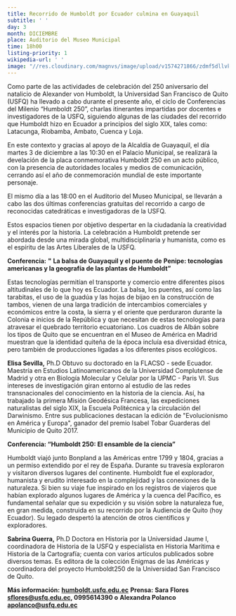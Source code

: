```yaml
---
title: Recorrido de Humboldt por Ecuador culmina en Guayaquil
subtitle: ' '
day: 3
month: DICIEMBRE
place: Auditorio del Museo Municipal
time: 18h00
listing-priority: 1
wikipedia-url: ' '
image: "//res.cloudinary.com/magnvs/image/upload/v1574271866/zdmf5dllvkv70viq8pjo.jpg"
---
```


Como parte de las actividades de celebración del 250 aniversario del natalicio de Alexander von Humboldt, la Universidad San Francisco de Quito (USFQ) ha llevado a cabo durante el presente año, el ciclo de Conferencias del Milenio “Humboldt 250”, charlas itinerantes impartidas por docentes e investigadores de la USFQ, siguiendo algunas de las ciudades del recorrido que Humboldt hizo en Ecuador a principios del siglo XIX, tales como: Latacunga, Riobamba, Ambato, Cuenca y Loja.

En este contexto y gracias al apoyo de la Alcaldía de Guayaquil, el día martes 3 de diciembre a las 10:30 en el Palacio Municipal, se realizará la develación de la placa conmemorativa Humboldt 250 en un acto público, con la presencia de autoridades locales y medios de comunicación, cerrando así el año de conmemoración mundial de este importante personaje.

El mismo día a las 18:00 en el Auditorio del Museo Municipal, se llevarán a cabo las dos últimas conferencias gratuitas del recorrido a cargo de reconocidas catedráticas e investigadoras de la USFQ.

Estos espacios tienen por objetivo despertar en la ciudadanía la creatividad y el interés por la historia. La celebración a Humboldt pretende ser abordada desde una mirada global, multidisciplinaria y humanista, como es el espíritu de las Artes Liberales de la USFQ.

**Conferencia:** **"** **La balsa de Guayaquil y el puente de** **Penipe: tecnologías americanas y la geografía de las plantas de Humboldt”**

Estas tecnologías permitían el transporte y comercio entre diferentes pisos altitudinales de lo que hoy es Ecuador. La balsa, los puentes, así como las tarabitas, el uso de la guadúa y las hojas de bijao en la construcción de tambos, vienen de una larga tradición de intercambios comerciales y económicos entre la costa, la sierra y el oriente que perduraron durante la Colonia e inicios de la República y que necesitan de estas tecnologías para atravesar el quebrado territorio ecuatoriano. Los cuadros de Albán sobre los tipos de Quito que se encuentran en el Museo de América en Madrid muestran que la identidad quiteña de la época incluía esa diversidad étnica, pero también de producciones ligadas a los diferentes pisos ecológicos. 

**Elisa Sevilla,** Ph.D Obtuvo su doctorado en la FLACSO - sede Ecuador. Maestría en Estudios Latinoamericanos de la Universidad Complutense de Madrid y otra en Biología Molecular y Celular por la UPMC - Paris VI. Sus intereses de investigación giran entorno al estudio de las redes transnacionales del conocimiento en la historia de la ciencia. Así, ha trabajado la primera Misión Geodésica Francesa, las expediciones naturalistas del siglo XIX, la Escuela Politécnica y la circulación del Darwinismo. Entre sus publicaciones destacan la edición de "Evolucionismo en América y Europa", ganador del premio Isabel Tobar Guarderas del Municipio de Quito 2017.

**Conferencia: “Humboldt 250: El ensamble de la ciencia”**

Humboldt viajó junto Bonpland a las Américas entre 1799 y 1804, gracias a un permiso extendido por el rey de España. Durante su travesía exploraron y visitaron diversos lugares del continente. Humboldt fue el explorador, humanista y erudito interesado en la complejidad y las conexiones de la naturaleza. Si bien su viaje fue inspirado en los registros de viajeros que habían explorado algunos lugares de América y la cuenca del Pacífico, es fundamental señalar que su expedición y su visión sobre la naturaleza fue, en gran medida, construida en su recorrido por la Audiencia de Quito (hoy Ecuador). Su legado despertó la atención de otros científicos y exploradores.

**Sabrina Guerra,** Ph.D Doctora en Historia por la Universidad Jaume I, coordinadora de Historia de la USFQ y especialista en Historia Marítima e Historia de la Cartografía; cuenta con varios artículos publicados sobre diversos temas. Es editora de la colección Enigmas de las Américas y coordinadora del proyecto Humboldt250 de la Universidad San Francisco de Quito.

**Más información:** [**humboldt.usfq.edu.ec**](http://www.humboldt.usfq.edu.ec) **Prensa:** **Sara**  **Flores** [**sflores@usfq.edu.ec**](mailto:sflores@usfq.edu.ec)**, 0995614390 o** **Alexandra Polanco** [**apolanco@usfq.edu.ec**](mailto:apolanco@usfq.edu.ec)

